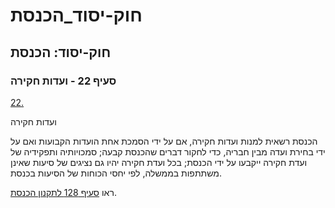 # חוק-יסוד_הכנסת

## חוק-יסוד: הכנסת

### סעיף 22 - ועדות חקירה

[22.](https://he.wikisource.org/wiki/חוק-יסוד:_הכנסת#s_yp_22)

ועדות חקירה

הכנסת רשאית למנות ועדות חקירה, אם על ידי הסמכת אחת הועדות הקבועות ואם על ידי בחירת ועדה מבין חבריה, כדי לחקור דברים שהכנסת קבעה; סמכויותיה ותפקידיה של ועדת חקירה ייקבעו על ידי הכנסת; בכל ועדת חקירה יהיו גם נציגים של סיעות שאינן משתתפות בממשלה, לפי יחסי הכוחות של הסיעות בכנסת.

ראו [סעיף 128 לתקנון הכנסת](https://he.wikisource.org/wiki/תקנון_הכנסת#סעיף_128 "תקנון הכנסת").